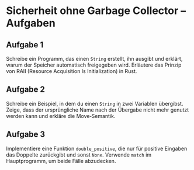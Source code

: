 # Sicherheit ohne Garbage Collector – Aufgaben

## Aufgabe 1
Schreibe ein Programm, das einen `String` erstellt, ihn ausgibt und erklärt, warum der Speicher automatisch freigegeben wird. Erläutere das Prinzip von RAII (Resource Acquisition Is Initialization) in Rust.

## Aufgabe 2
Schreibe ein Beispiel, in dem du einen `String` in zwei Variablen übergibst. Zeige, dass der ursprüngliche Name nach der Übergabe nicht mehr genutzt werden kann und erkläre die Move‑Semantik.

## Aufgabe 3
Implementiere eine Funktion `double_positive`, die nur für positive Eingaben das Doppelte zurückgibt und sonst `None`. Verwende `match` im Hauptprogramm, um beide Fälle abzudecken.

